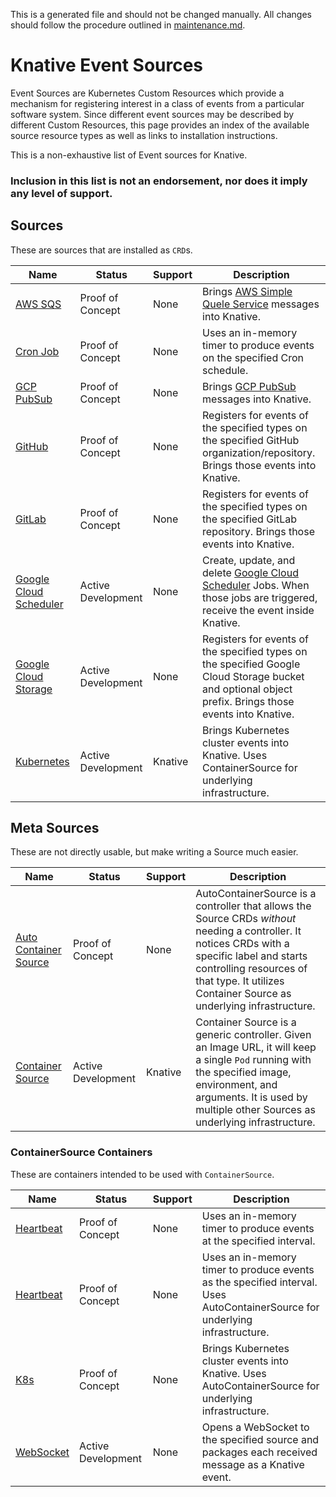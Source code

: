 This is a generated file and should not be changed manually. All changes should follow the procedure
outlined in [maintenance.md](maintenance.md).


# Knative Event Sources

Event Sources are Kubernetes Custom Resources which provide a mechanism for registering interest in
a class of events from a particular software system. Since different event sources may be described
by different Custom Resources, this page provides an index of the available source resource types as
well as links to installation instructions.

This is a non-exhaustive list of Event sources for Knative.


### Inclusion in this list is not an endorsement, nor does it imply any level of support.


## Sources

These are sources that are installed as `CRD`s.

Name | Status | Support | Description
--- | --- | --- | ---
[AWS SQS](https://github.com/knative/eventing-sources/blob/master/pkg/apis/sources/v1alpha1/aws_sqs_types.go) | Proof of Concept | None | Brings [AWS Simple Quele Service](https://aws.amazon.com/sqs/) messages into Knative.
[Cron Job](https://github.com/knative/eventing-sources/blob/master/pkg/apis/sources/v1alpha1/cron_job_types.go) | Proof of Concept | None | Uses an in-memory timer to produce events on the specified Cron schedule.
[GCP PubSub](https://github.com/knative/eventing-sources/blob/master/pkg/apis/sources/v1alpha1/gcp_pubsub_types.go) | Proof of Concept | None | Brings [GCP PubSub](https://cloud.google.com/pubsub/) messages into Knative.
[GitHub](https://github.com/knative/eventing-sources/blob/master/pkg/apis/sources/v1alpha1/githubsource_types.go) | Proof of Concept | None | Registers for events of the specified types on the specified GitHub organization/repository. Brings those events into Knative.
[GitLab](https://gitlab.com/triggermesh/gitlabsource) | Proof of Concept | None | Registers for events of the specified types on the specified GitLab repository. Brings those events into Knative.
[Google Cloud Scheduler](https://github.com/vaikas-google/csr) | Active Development | None | Create, update, and delete [Google Cloud Scheduler](https://cloud.google.com/scheduler/) Jobs. When those jobs are triggered, receive the event inside Knative.
[Google Cloud Storage](https://github.com/vaikas-google/gcs) | Active Development | None | Registers for events of the specified types on the specified Google Cloud Storage bucket and optional object prefix. Brings those events into Knative.
[Kubernetes](https://github.com/knative/eventing-sources/blob/master/pkg/apis/sources/v1alpha1/kuberneteseventsource_types.go) | Active Development | Knative | Brings Kubernetes cluster events into Knative. Uses ContainerSource for underlying infrastructure.



## Meta Sources

These are not directly usable, but make writing a Source much easier.

Name | Status | Support | Description
--- | --- | --- | ---
[Auto Container Source](https://github.com/Harwayne/auto-container-source) | Proof of Concept | None | AutoContainerSource is a controller that allows the Source CRDs _without_ needing a controller. It notices CRDs with a specific label and starts controlling resources of that type. It utilizes Container Source as underlying infrastructure.
[Container Source](https://github.com/knative/eventing-sources/blob/master/pkg/apis/sources/v1alpha1/containersource_types.go) | Active Development | Knative | Container Source is a generic controller. Given an Image URL, it will keep a single `Pod` running with the specified image, environment, and arguments. It is used by multiple other Sources as underlying infrastructure.



### ContainerSource Containers

These are containers intended to be used with `ContainerSource`.

Name | Status | Support | Description
--- | --- | --- | ---
[Heartbeat](https://github.com/knative/eventing-sources/tree/master/cmd/heartbeats) | Proof of Concept | None | Uses an in-memory timer to produce events at the specified interval.
[Heartbeat](https://github.com/Harwayne/auto-container-source/tree/master/heartbeat-source) | Proof of Concept | None | Uses an in-memory timer to produce events as the specified interval. Uses AutoContainerSource for underlying infrastructure.
[K8s](https://github.com/Harwayne/auto-container-source/tree/master/k8s-event-source) | Proof of Concept | None | Brings Kubernetes cluster events into Knative. Uses AutoContainerSource for underlying infrastructure.
[WebSocket](https://github.com/knative/eventing-sources/tree/master/cmd/websocketsource) | Active Development | None | Opens a WebSocket to the specified source and packages each received message as a Knative event.

